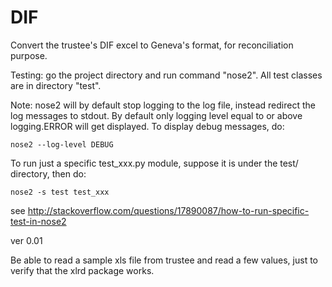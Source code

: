 # DIF

Convert the trustee's DIF excel to Geneva's format, for reconciliation purpose.


Testing: go the project directory and run command "nose2". All test classes
are in directory "test".

Note: nose2 will by default stop logging to the log file, instead redirect the log messages to stdout. By default only logging level equal to or above
logging.ERROR will get displayed. To display debug messages, do:

	nose2 --log-level DEBUG

To run just a specific test_xxx.py module, suppose it is under the test/ directory, then do:

	nose2 -s test test_xxx

see http://stackoverflow.com/questions/17890087/how-to-run-specific-test-in-nose2


ver 0.01

Be able to read a sample xls file from trustee and read a few values, just to verify that the xlrd package works.
